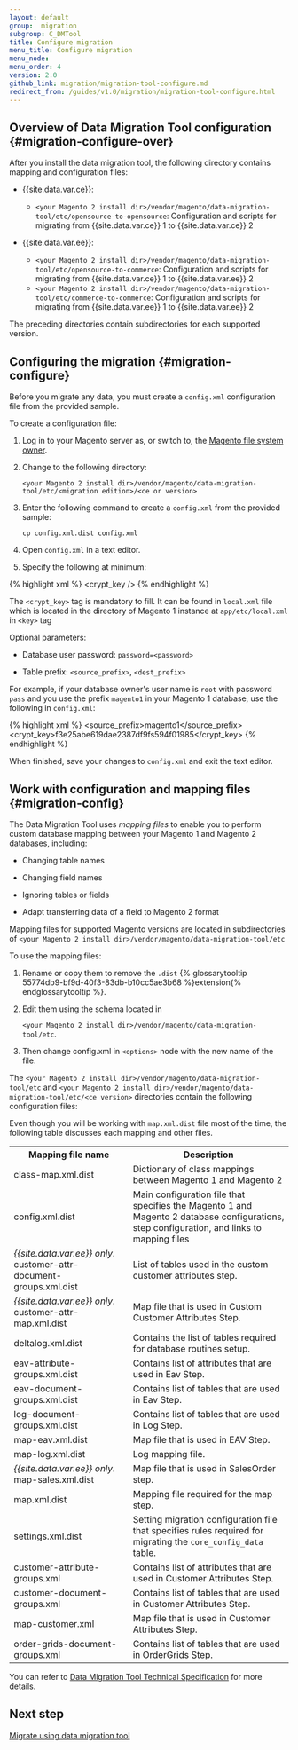 ```yaml
---
layout: default
group:  migration
subgroup: C_DMTool
title: Configure migration
menu_title: Configure migration
menu_node:
menu_order: 4
version: 2.0
github_link: migration/migration-tool-configure.md
redirect_from: /guides/v1.0/migration/migration-tool-configure.html
---
```


## Overview of Data Migration Tool configuration {#migration-configure-over}

After you install the data migration tool, the following directory contains mapping and configuration files:

*	{{site.data.var.ce}}:

	*	`<your Magento 2 install dir>/vendor/magento/data-migration-tool/etc/opensource-to-opensource`: Configuration and scripts for migrating from {{site.data.var.ce}} 1 to {{site.data.var.ce}} 2

*	{{site.data.var.ee}}:

	*	`<your Magento 2 install dir>/vendor/magento/data-migration-tool/etc/opensource-to-commerce`: Configuration and scripts for migrating from {{site.data.var.ce}} 1 to {{site.data.var.ee}} 2
	*	`<your Magento 2 install dir>/vendor/magento/data-migration-tool/etc/commerce-to-commerce`: Configuration and scripts for migrating from {{site.data.var.ee}} 1 to {{site.data.var.ee}} 2

The preceding directories contain subdirectories for each supported version.

## Configuring the migration {#migration-configure}

Before you migrate any data, you must create a `config.xml` configuration file from the provided sample.

To create a configuration file:

1.	Log in to your Magento server as, or switch to, the <a href="{{page.baseurl}}install-gde/prereq/apache-user.html">Magento file system owner</a>.

2.	Change to the following directory:

		<your Magento 2 install dir>/vendor/magento/data-migration-tool/etc/<migration edition>/<ce or version>

3.	Enter the following command to create a `config.xml` from the provided sample:

		cp config.xml.dist config.xml

4.	Open `config.xml` in a text editor.

5.	Specify the following at minimum:

{% highlight xml %}
<source>
    <database host="127.0.0.1" name="magento1" user="root"/>
</source>
<destination>
    <database host="127.0.0.1" name="magento2" user="root"/>
</destination>
<options>
    <crypt_key />
</options>
{% endhighlight %}

The `<crypt_key>` tag is mandatory to fill. It can be found in `local.xml` file which is located in the directory of Magento 1 instance at `app/etc/local.xml` in `<key>` tag

Optional parameters:

*	Database user password: `password=<password>`

*	Table prefix: `<source_prefix>`, `<dest_prefix>`

For example, if your database owner's user name is `root` with password `pass` and you use the prefix `magento1` in your Magento 1 database, use the following in `config.xml`:

{% highlight xml %}
<source>
    <database host="127.0.0.1" name="magento1" user="root" password="pass"/>
</source>
<destination>
    <database host="127.0.0.1" name="magento2" user="root" password="pass"/>
</destination>
<options>
    <source_prefix>magento1</source_prefix>
    <crypt_key>f3e25abe619dae2387df9fs594f01985</crypt_key>
</options>
{% endhighlight %}

When finished, save your changes to `config.xml` and exit the text editor.

## Work with configuration and mapping files {#migration-config}

The Data Migration Tool uses *mapping files* to enable you to perform custom database mapping between your Magento 1 and Magento 2 databases, including:

*	Changing table names

*	Changing field names

*	Ignoring tables or fields

*	Adapt transferring data of a field to Magento 2 format

Mapping files for supported Magento versions are located in subdirectories of `<your Magento 2 install dir>/vendor/magento/data-migration-tool/etc`

To use the mapping files:

1.	Rename or copy them to remove the `.dist` {% glossarytooltip 55774db9-bf9d-40f3-83db-b10cc5ae3b68 %}extension{% endglossarytooltip %}.

2.	Edit them using the schema located in

    `<your Magento 2 install dir>/vendor/magento/data-migration-tool/etc`.

3.	Then change config.xml in `<options>` node with the new name of the file.

The `<your Magento 2 install dir>/vendor/magento/data-migration-tool/etc` and `<your Magento 2 install dir>/vendor/magento/data-migration-tool/etc/<ce version>` directories contain the following configuration files:

Even though you will be working with `map.xml.dist` file most of the time, the following table discusses each mapping and other files.

<table>
<tbody>
	<tr>
		<th>Mapping file name</th>
		<th>Description</th>
	</tr>
<tr>
	<td>class-map.xml.dist</td>
	<td>Dictionary of class mappings between Magento 1 and Magento 2</td>
</tr>
<tr>
	<td>config.xml.dist</td>
	<td>Main configuration file that specifies the Magento 1 and Magento 2 database configurations, step configuration, and links to mapping files</td>
</tr>
<tr>
	<td><em>{{site.data.var.ee}} only</em>. customer-attr-document-groups.xml.dist</td>
	<td>List of tables used in the custom customer attributes step.</td>
</tr>
<tr>
	<td><em>{{site.data.var.ee}} only</em>. customer-attr-map.xml.dist</td>
	<td>Map file that is used in Custom Customer Attributes Step.</td>
</tr>
<tr>
	<td>deltalog.xml.dist</td>
	<td>Contains the list of tables required for database routines setup.</td>
</tr>
<tr>
	<td>eav-attribute-groups.xml.dist</td>
	<td>Contains list of attributes that are used in Eav Step.</td>
</tr>
<tr>
	<td>eav-document-groups.xml.dist</td>
	<td>Contains list of tables that are used in Eav Step.</td>
</tr>
<tr>
	<td>log-document-groups.xml.dist</td>
	<td>Contains list of tables that are used in Log Step.</td>
</tr>
<tr>
	<td>map-eav.xml.dist</td>
	<td>Map file that is used in EAV Step.</td>
</tr>
<tr>
	<td>map-log.xml.dist</td>
	<td>Log mapping file.</td>
</tr>
<tr>
	<td><em>{{site.data.var.ee}} only</em>. map-sales.xml.dist</td>
	<td>Map file that is used in SalesOrder step.</td>
</tr>
<tr>
	<td>map.xml.dist</td>
	<td>Mapping file required for the map step.</td>
</tr>
<tr>
	<td>settings.xml.dist</td>
	<td>Setting migration configuration file that specifies rules required for migrating the <code>core_config_data</code> table.</td>
</tr>

<tr>
	<td>customer-attribute-groups.xml</td>
	<td>Contains list of attributes that are used in Customer Attributes Step.</td>
</tr>

<tr>
	<td>customer-document-groups.xml</td>
	<td>Contains list of tables that are used in Customer Attributes Step.</td>
</tr>

<tr>
	<td>map-customer.xml</td>
	<td>Map file that is used in Customer Attributes Step.</td>
</tr>

<tr>
	<td>order-grids-document-groups.xml</td>
	<td>Contains list of tables that are used in OrderGrids Step.</td>
</tr>

</tbody>
</table>

You can refer to <a href="{{page.baseurl}}migration/migration-tool-internal-spec.html"> Data Migration Tool Technical Specification</a> for more details.

## Next step
<a href="{{page.baseurl}}migration/migration-migrate-settings.html">Migrate using data migration tool</a>
